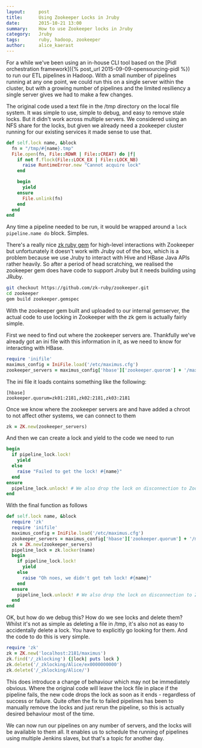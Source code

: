 ```yaml
---
layout:     post
title:      Using Zookeeper Locks in Jruby
date:       2015-10-21 13:00
summary:    How to use Zookeeper locks in Jruby
category:   Jruby
tags:       ruby, hadoop, zookeeper
author:     alice_kaerast
---
```


For a while we've been using an in-house CLI tool based on the [Pidl orchestration framework]({% post_url 2015-09-09-opensourcing-pidl %}) to run our ETL pipelines in Hadoop. With a small number of pipelines running at any one point, we could run this on a single server within the cluster, but with a growing number of pipelines and the limited resiliency a single server gives we had to make a few changes.

The original code used a text file in the /tmp directory on the local file system. It was simple to use, simple to debug, and easy to remove stale locks. But it didn't work across multiple servers. We considered using an NFS share for the locks, but given we already need a zookeeper cluster running for our existing services it made sense to use that.

```ruby
def self.lock name, &block
  fn = "/tmp/#{name}.tmp"
  File.open(fn, File::RDWR | File::CREAT) do |f|
    if not f.flock(File::LOCK_EX | File::LOCK_NB)
      raise RuntimeError.new "Cannot acquire lock"
    end

    begin
      yield
    ensure
      File.unlink(fn)
    end
  end
end
```

Any time a pipeline needed to be run, it would be wrapped around a `lock pipeline.name do` block. Simples.

There's a really nice [zk ruby gem](https://github.com/zk-ruby/zk) for high-level interactions with Zookeeper but unfortunately it doesn't work with Jruby out of the box, which is a problem because we use Jruby to interact with Hive and HBase Java APIs rather heavily. So after a period of head scratching, we realised the zookeeper gem does have code to support Jruby but it needs building using JRuby.

``` bash
git checkout https://github.com/zk-ruby/zookeeper.git
cd zookeeper
gem build zookeeper.gemspec
```

With the zookeeper gem built and uploaded to our internal gemserver, the actual code to use locking in Zookeeper with the zk gem is actually fairly simple.

First we need to find out where the zookeeper servers are. Thankfully we've already got an ini file with this information in it, as we need to know for interacting with HBase.

```ruby
require 'inifile'
maximus_config = IniFile.load('/etc/maximus.cfg')
zookeeper_servers = maximus_config['hbase']['zookeeper.quorom'] + '/maximus'
```

The ini file it loads contains something like the following:

```
[hbase]
zookeeper.quorum=zk01:2181,zk02:2181,zk03:2181
```

Once we know where the zookeeper servers are and have added a chroot to not affect other systems, we can connect to them

```ruby
zk = ZK.new(zookeeper_servers)
```

And then we can create a lock and yield to the code we need to run


```ruby
begin
  if pipeline_lock.lock!
    yield
  else
    raise "Failed to get the lock! #{name}"
  end
ensure
  pipeline_lock.unlock! # We also drop the lock on disconnection to Zookeeper, so this isn't strictly necessary
end
```

With the final function as follows


```ruby
def self.lock name, &block
  require 'zk'
  require 'inifile'
  maximus_config = IniFile.load('/etc/maximus.cfg')
  zookeeper_servers = maximus_config['hbase']['zookeeper.quorum'] + '/maximus'
  zk = ZK.new(zookeeper_servers)
  pipeline_lock = zk.locker(name)
  begin
    if pipeline_lock.lock!
      yield
    else
      raise "Oh noes, we didn't get teh lock! #{name}"
    end
  ensure
    pipeline_lock.unlock! # We also drop the lock on disconnection to Zookeeper, so this isn't strictly necessary
  end
end
```

OK, but how do we debug this? How do we see locks and delete them? Whilst it's not as simple as deleting a file in /tmp, it's also not as easy to accidentally delete a lock. You have to explicitly go looking for them. And the code to do this is very simple.

```ruby
require 'zk'
zk = ZK.new('localhost:2181/maximus')
zk.find('/_zklocking') {|lock| puts lock }
zk.delete('/_zklocking/Alice/ex0000000000')
zk.delete('/_zklocking/Alice/')
```

This does introduce a change of behaviour which may not be immediately obvious. Where the original code will leave the lock file in place if the pipeline fails, the new code drops the lock as soon as it ends - regardless of success or failure. Quite often the fix to failed pipelines has been to manually remove the locks and just rerun the pipeline, so this is actually desired behaviour most of the time.

We can now run our pipelines on any number of servers, and the locks will be available to them all. It enables us to schedule the running of pipelines using multiple Jenkins slaves, but that's a topic for another day.

